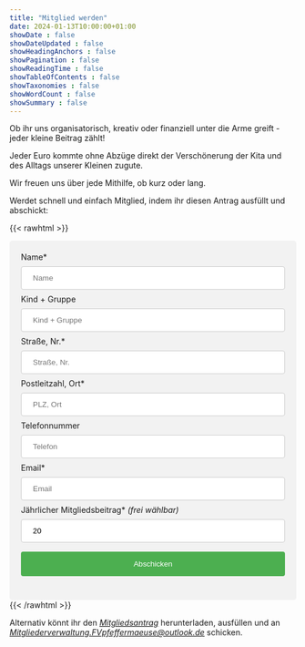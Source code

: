 ```yaml
---
title: "Mitglied werden"
date: 2024-01-13T10:00:00+01:00
showDate : false
showDateUpdated : false
showHeadingAnchors : false
showPagination : false
showReadingTime : false
showTableOfContents : false
showTaxonomies : false 
showWordCount : false
showSummary : false
---
```


Ob ihr uns organisatorisch, kreativ oder finanziell unter die Arme greift - jeder kleine Beitrag zählt!

Jeder Euro kommte ohne Abzüge direkt der Verschönerung der Kita und des Alltags unserer Kleinen zugute. 

Wir freuen uns über jede Mithilfe, ob kurz oder lang.

Werdet schnell und einfach Mitglied, indem ihr diesen Antrag ausfüllt und abschickt: 

{{< rawhtml >}}
<style>
input[type=text], input[type=email], input[type=number] {
  width: 100%;
  padding: 12px 20px;
  margin: 8px 0;
  display: inline-block;
  border: 1px solid #ccc;
  border-radius: 4px;
  box-sizing: border-box;
}

input[type=submit] {
  width: 100%;
  background-color: #4CAF50;
  color: white;
  padding: 14px 20px;
  margin: 8px 0;
  border: none;
  border-radius: 4px;
  cursor: pointer;
}

input[type=submit]:hover {
  background-color: #45a049;
}

.mitgliedsantrag {
  border-radius: 5px;
  background-color: #f2f2f2;
  padding: 20px;
}
</style>
<div class="mitgliedsantrag">
<form action="https://submit-form.com/CVtYg5Jj1">
    <!-- We don't want users to end up an a different page, see https://documentation.formspark.io/customization/redirection.html#specifying-a-custom-redirect-url -->
    <input
        type="hidden"
        name="_redirect"
        value="https://fv-pfeffermaeuse.de/membership-success/"
    /> 
    <input type="hidden" name="_append" value="false" />
    <!-- Actual form -->
    <label for="name">Name*</label>
        <input type="text" id="name" name="Name" placeholder="Name" required/>
    <br><label for="kind">Kind + Gruppe</label>
        <input type="text" id="kind" name="Kind" placeholder="Kind + Gruppe" />
    <br><label for="street">Straße, Nr.*</label>
        <input type="text" id="street" name="Straße" placeholder="Straße, Nr." required />  
    <br><label for="zip">Postleitzahl, Ort*</label>
        <input type="text" id="zip" name="PLZ" placeholder="PLZ, Ort" required /> 
    <br><label for="phone">Telefonnummer</label>
        <input type="text" id="phone" name="Telefonnummer" placeholder="Telefon" />  
    <br><label for="email">Email*</label>
        <input type="email" id="email" name="Email" placeholder="Email" required />
    <br><label for="beitrag">Jährlicher Mitgliedsbeitrag* <i>(frei wählbar)</i></label>
        <input type="number" id="beitrag" name="Beitrag" value="20">   
    <br><input type="submit" value="Abschicken" />
</form>
</div>
{{< /rawhtml >}}

Alternativ könnt ihr den *[Mitgliedsantrag](20220405_Mitgliedsantrag.pdf)* herunterladen, ausfüllen und an *[Mitgliederverwaltung.FVpfeffermaeuse@outlook.de](mailto:Mitgliederverwaltung.FVpfeffermaeuse@outlook.de)* schicken.
